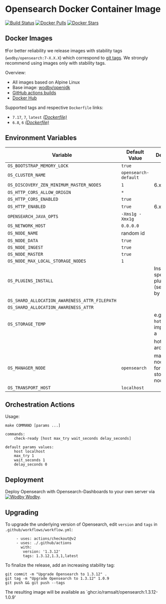 # Opensearch Docker Container Image

[![Build Status](https://github.com/wodby/opensearch/workflows/Build%20docker%20image/badge.svg)](https://github.com/wodby/opensearch/actions)
[![Docker Pulls](https://img.shields.io/docker/pulls/wodby/opensearch.svg)](https://hub.docker.com/r/wodby/opensearch)
[![Docker Stars](https://img.shields.io/docker/stars/wodby/opensearch.svg)](https://hub.docker.com/r/wodby/opensearch)

## Docker Images

❗For better reliability we release images with stability tags (`wodby/opensearch:7-X.X.X`) which correspond to [git tags](https://github.com/wodby/opensearch/releases). We strongly recommend using images only with stability tags. 

Overview:

- All images based on Alpine Linux
- Base image: [wodby/openjdk](https://github.com/wodby/openjdk)
- [GitHub actions builds](https://github.com/wodby/opensearch/actions)
- [Docker Hub](https://hub.docker.com/r/wodby/opensearch)

Supported tags and respective `Dockerfile` links:

- `7.17`, `7`, `latest` [_(Dockerfile)_](https://github.com/wodby/opensearch/tree/master/Dockerfile)
- `6.8`, `6` [_(Dockerfile)_](https://github.com/wodby/opensearch/tree/master/Dockerfile)

## Environment Variables

| Variable                                      | Default Value           | Description                                    |
|-----------------------------------------------|-------------------------|------------------------------------------------|
| `OS_BOOTSTRAP_MEMORY_LOCK`                    | `true`                  |                                                |
| `OS_CLUSTER_NAME`                             | `opensearch-default`    |                                                |
| `OS_DISCOVERY_ZEN_MINIMUM_MASTER_NODES`       | `1`                     | 6.x only                                       |
| `OS_HTTP_CORS_ALLOW_ORIGIN`                   | `*`                     |                                                |
| `OS_HTTP_CORS_ENABLED`                        | `true`                  |                                                |
| `OS_HTTP_ENABLED`                             | `true`                  | 6.x only                                       |
| `OPENSEARCH_JAVA_OPTS`                        | `-Xms1g -Xmx1g`         |                                                |
| `OS_NETWORK_HOST`                             | `0.0.0.0`               |                                                |
| `OS_NODE_NAME`                                | random id               |                                                |
| `OS_NODE_DATA`                                | `true`                  |                                                |
| `OS_NODE_INGEST`                              | `true`                  |                                                |
| `OS_NODE_MASTER`                              | `true`                  |                                                |
| `OS_NODE_MAX_LOCAL_STORAGE_NODES`             | `1`                     |                                                |
| `OS_PLUGINS_INSTALL`                          |                         | Install specified plugins (separated by comma) |
| `OS_SHARD_ALLOCATION_AWARENESS_ATTR_FILEPATH` |                         |                                                |
| `OS_SHARD_ALLOCATION_AWARENESS_ATTR`          |                         |                                                |
| `OS_STORAGE_TEMP`                             |                         | e.g. `warm` or `hot` for implementing a        |
|                                               |                         | hot-warm architecture                          |
| `OS_MANAGER_NODE`                             | `opensearch`            | manager node name for warm-storage nodes       |
| `OS_TRANSPORT_HOST`                           | `localhost`             |                                                |

## Orchestration Actions

Usage:
```
make COMMAND [params ...]
 
commands:
    check-ready [host max_try wait_seconds delay_seconds]
 
default params values:
    host localhost
    max_try 1
    wait_seconds 1
    delay_seconds 0
```

## Deployment

Deploy Opensearch with Opensearch-Dashboards to your own server via [![Wodby](https://www.google.com/s2/favicons?domain=wodby.com) Wodby](https://wodby.com/stacks/opensearch).

## Upgrading

To upgrade the underlying version of Opensearch, edit `version` and `tags` in `.github/workflows/workflow.yml`:

```
     - uses: actions/checkout@v2
     - uses: ./.github/actions
       with:
        version: '1.3.12'
        tags: 1.3.12,1.3,1,latest
```

To finalize the release, add an increasing stability tag:

```
git commit -m "Upgrade Opensearch to 1.3.12" .
git tag -m "Upgrade Opensearch to 1.3.12" 1.0.9
git push && git push --tags

```

The resulting image will be available as `ghcr.io/ramsalt/opensearch:1.3.12-1.0.9'
